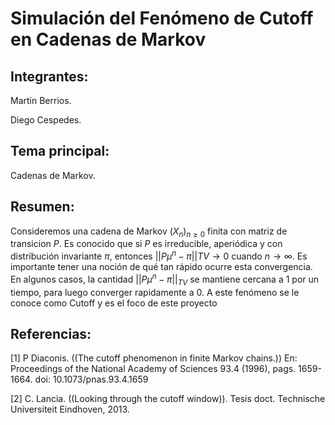 # Simulación del Fenómeno de Cutoff en Cadenas de Markov

## Integrantes:

Martin Berrios.

Diego Cespedes.

## Tema principal:

Cadenas de Markov.

## Resumen:

Consideremos una cadena de Markov $(X_n)_{n\geq 0}$ finita con matriz de transicion $P$. Es conocido que si $P$ es irreducible, aperiódica y con distribución invariante $\pi$, entonces $||P{\mu}^n − \pi||{TV} \to 0$ cuando $n \to \infty$. Es importante tener una noción de qué tan rápido ocurre esta convergencia. En algunos casos, la cantidad $||P{\mu}^n −\pi||_{TV}$ se mantiene cercana a 1 por un tiempo, para luego converger rapidamente a 0. A este fenómeno se le conoce como Cutoff y es el foco de este proyecto

## Referencias:

[1] P Diaconis. ((The cutoff phenomenon in finite Markov chains.)) En: Proceedings of the National Academy of Sciences 93.4 (1996), pags. 1659-1664. doi: 10.1073/pnas.93.4.1659

[2] C. Lancia. ((Looking through the cutoff window)). Tesis doct. Technische Universiteit Eindhoven, 2013.
